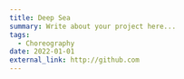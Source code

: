 ```yaml
---
title: Deep Sea
summary: Write about your project here...
tags:
  - Choreography
date: 2022-01-01
external_link: http://github.com
---
```

